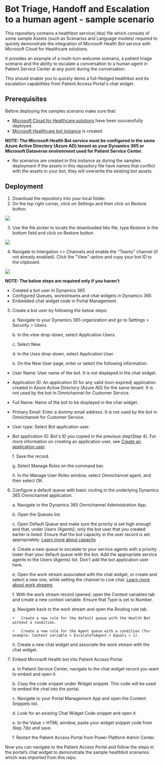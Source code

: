 # Bot Triage, Handoff and Escalation to a human agent - sample scenario 
This repository contains a healthbot service(.hbs) file which consists of some sample Assets (such as Scenarios and Language models) required to quickly demonstrate the integration of Microsoft Health Bot service with Microsoft Cloud for Healthcare solutions.

It provides an example of a multi-turn welcome scenario, a patient triage scenario and the ability to escalate a conversation to a human agent in Patient Service Center at any point during the conversation. 

This should enable you to quickly demo a full-fledged healthbot and its escalation capabilities from Patient Access Portal's chat widget.

## Prerequisites
Before deploying the samples scenario make sure that: 
*	[Microsoft Cloud for Healthcare solutions](https://docs.microsoft.com/en-us/dynamics365/industry/healthcare/deploy) have been successfully deployed. 
*	[Microsoft Healthcare bot instance](https://docs.microsoft.com/en-us/healthbot/quickstart-createyourhealthcarebot) is created 

__NOTE: The Microsoft Health Bot service must be configured in the same Azure Active Directory (Azure AD) tenant as your Dynamics 365 or Microsoft Dataverse environment used for Patient Service Center.__
*	No scenarios are created in this instance as during the samples deployment if the assets in this repository file have names that conflict with the assets in your bot, they will overwrite the existing bot assets.

## Deployment

1.	Download the repository into your local folder.
2.	On the top right corner, click on Settings and then click on Restore button.

![](/microsoft/BAS-Ecosystem-Engineering/Microsoft-Cloud-For-Healthcare/Healthbot-Service-Samples/Triage-Handoff-Escalation/Images/SettingsScreen.png)
 
3.	Use the file picker to locate the downloaded hbs file, type Restore in the bottom field and click on Restore button.

![](/microsoft/BAS-Ecosystem-Engineering/Microsoft-Cloud-For-Healthcare/Healthbot-Service-Samples/Triage-Handoff-Escalation/Images/RestoreScreen.png)
 
4.	Navigate to Intergation >> Channels and enable the "Teams" channel (if not already enabled). Click the "View" option and copy your bot ID to the clipboard.

![](/microsoft/BAS-Ecosystem-Engineering/Microsoft-Cloud-For-Healthcare/Healthbot-Service-Samples/Triage-Handoff-Escalation/Images/EnableTeams.png)
 
__NOTE: The below steps are required only if you haven’t__

* Created a bot user in Dynamics 365
* Configured Queues, workstreams and chat widgets in Dynamics 365
* Embedded chat widget code in Portal Management.
5.	Create a bot user by following the below steps:

    a.	Navigate to your Dynamics 365 organization and go to Settings > Security > Users.
    
    b.	In the view drop-down, select Application Users.
    
    c.	Select New.
    
    d.	In the Uses drop-down, select Application User.
    
    e.	On the New User page, enter or select the following information:
    

*   User Name: User name of the bot. It is not displayed in the chat widget.

*  Application ID: An application ID for any valid (non-expired) application created in Azure Active Directory (Azure AD) for the same tenant. It is not used by the bot in Omnichannel for Customer Service.

* Full Name: Name of the bot to be displayed in the chat widget.

*  Primary Email: Enter a dummy email address. It is not used by the bot in Omnichannel for Customer Service.

*   User type: Select Bot application user.

*  Bot application ID: Bot's ID you copied in the previous step(Step 4).
For more information on creating an application user, see [Create an application user](https://docs.microsoft.com/en-us/dynamics365/customer-engagement/developer/use-multi-tenant-server-server-authentication#create-an-application-user--associated-with-the-registered-application--in-).

    f. Save the record.
    
    g. Select Manage Roles on the command bar.
    
    h.	In the Manage User Roles window, select Omnichannel agent, and then select OK.
6.	Configure a default queue with basic routing in the underlying Dynamics 365 Omnichannel application.

    a.	Navigate to the Dynamics 365 Omnichannel Administration App.
    
    b.	Open the Queues list.
    
    c.	Open Default Queue and make sure the priority is set high enough and that, under Users (Agents), only the bot user that you created earlier is listed. Ensure that the bot capacity in the user record is set appropriately. [Learn more about capacity](https://docs.microsoft.com/en-us/dynamics365/omnichannel/administrator/users-user-profiles#capacity)
    
    d.	Create a new queue to escalate to your service agents with a priority lower than your default queue with the bot. Add the appropriate service agents to the Users (Agents) list. Don't add the bot application user here.
    
    e.	Open the work stream associated with the chat widget, or create and select a new one, while setting the channel to Live chat. [Learn more about work streams](https://docs.microsoft.com/en-us/dynamics365/omnichannel/administrator/work-streams-introduction)
    
    f.	With the work stream record opened, open the Context variables tab and create a new context variable. Ensure that Type is set to Number.
    
    g.	Navigate back to the work stream and open the Routing rule tab.
    
        •	Create a new rule for the default queue with the Health Bot without a condition.
        
        •	Create a new rule for the Agent queue with a condition (for example: Context variable > EscalateToAgent > Equals > 1).
        
    h.	Create a new chat widget and associate the work stream with the chat widget.

7.	Embed Microsoft Health bot into Patient Access Portal.

    a.	In Patient Service Center, navigate to the chat widget record you want to embed and open it.

    b.	Copy the code snippet under Widget snippet. This code will be used to embed the chat into the portal.

    c.	Navigate to your Portal Management App and open the Content Snippets list.

    d.	Look for an existing Chat Widget Code snippet and open it.

    e.	In the Value > HTML window, paste your widget snippet code from Step 7(b) and save.

    f.	Restart the Patient Access Portal from Power Platform Admin Center.

Now you can navigate to the Patient Access Portal and follow the steps in the portal’s chat widget to demonstrate the sample healthbot scenarios which was imported from this repo.
